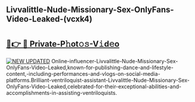 ## Livvalittle-Nude-Missionary-Sex-OnlyFans-Video-Leaked-(vcxk4)


# <h2><a href="https://mediaupload.pro?-19M">🔗👉 🔴 Private-P𝚑ot𝚘𝚜-V𝚒d𝚎o</a></h2>

[![NEW UPDATED](https://i.imgur.com/0qMVB7G.gif)](https://mediaupload.pro?-19M)
Online-influencer-Livvalittle-Nude-Missionary-Sex-OnlyFans-Video-Leaked,known-for-publishing-dance-and-lifestyle-content,-including-performances-and-vlogs-on-social-media-platforms.Brilliant-ventriloquist-assistant-Livvalittle-Nude-Missionary-Sex-OnlyFans-Video-Leaked,celebrated-for-their-exceptional-abilities-and-accomplishments-in-assisting-ventriloquists.  